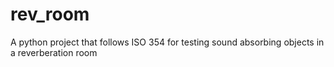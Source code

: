 # rev_room
A python project that follows ISO 354 for testing sound absorbing objects in a reverberation room
